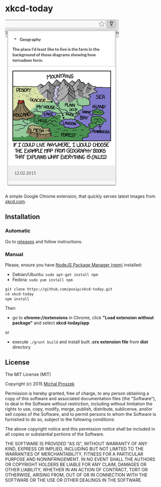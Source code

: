 # xkcd-today
![screenshot of xckd-today](/screenshots/description.png?raw=true)

A simple Google Chrome extension, that quickly serves latest images from [xkcd.com](http://xkcd.com).

## Installation
### Automatic
Go to [releases](https://github.com/poxip/xkcd-today/releases) and follow instructions.
### Manual
Please, ensure you have [NodeJS Package Manager (npm)](https://www.npmjs.com/) installed:
* Debian/Ubuntu: `sudo apt-get install npm`
* Fedora: `sudo yum install npm`

```
git clone https://github.com/poxip/xkcd-today.git
cd xkcd-today
npm install
```
Then
* go to __chrome://extensions__ in Chrome, click __"Load extension without package"__ and select __xkcd-today/app__

or

* execute `./grunt build` and install built __.crx extension file__ from __dist__ directory

## License
The MIT License (MIT)

Copyright (c) 2015 [Michal Proszek](http://poxip.ml)

Permission is hereby granted, free of charge, to any person obtaining a copy
of this software and associated documentation files (the "Software"), to deal
in the Software without restriction, including without limitation the rights
to use, copy, modify, merge, publish, distribute, sublicense, and/or sell
copies of the Software, and to permit persons to whom the Software is
furnished to do so, subject to the following conditions:

The above copyright notice and this permission notice shall be included in
all copies or substantial portions of the Software.

THE SOFTWARE IS PROVIDED "AS IS", WITHOUT WARRANTY OF ANY KIND, EXPRESS OR
IMPLIED, INCLUDING BUT NOT LIMITED TO THE WARRANTIES OF MERCHANTABILITY,
FITNESS FOR A PARTICULAR PURPOSE AND NONINFRINGEMENT. IN NO EVENT SHALL THE
AUTHORS OR COPYRIGHT HOLDERS BE LIABLE FOR ANY CLAIM, DAMAGES OR OTHER
LIABILITY, WHETHER IN AN ACTION OF CONTRACT, TORT OR OTHERWISE, ARISING FROM,
OUT OF OR IN CONNECTION WITH THE SOFTWARE OR THE USE OR OTHER DEALINGS IN
THE SOFTWARE.
